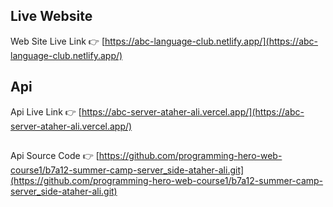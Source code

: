 ## Live Website 
Web Site Live Link   👉 [https://abc-language-club.netlify.app/](https://abc-language-club.netlify.app/)

##
## Api 
Api Live Link   👉 [https://abc-server-ataher-ali.vercel.app/](https://abc-server-ataher-ali.vercel.app/)
##
Api Source Code 👉 [https://github.com/programming-hero-web-course1/b7a12-summer-camp-server_side-ataher-ali.git](https://github.com/programming-hero-web-course1/b7a12-summer-camp-server_side-ataher-ali.git)